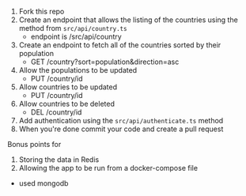 1. Fork this repo
2. Create an endpoint that allows the listing of the countries using the method from `src/api/country.ts`
    * endpoint is /src/api/country
3. Create an endpoint to fetch all of the countries sorted by their population
    * GET /country?sort=population&direction=asc
4. Allow the populations to be updated
    * PUT /country/id
5. Allow countries to be updated
    * PUT /country/id
6. Allow countries to be deleted 
    * DEL /country/id
7. Add authentication using the `src/api/authenticate.ts` method
8. When you're done commit your code and create a pull request

Bonus points for

1. Storing the data in Redis
2. Allowing the app to be run from a docker-compose file
  * used mongodb
